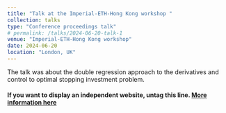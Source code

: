 ```yaml
---
title: "Talk at the Imperial-ETH-Hong Kong workshop "
collection: talks
type: "Conference proceedings talk"
# permalink: /talks/2024-06-20-talk-1
venue: "Imperial-ETH-Hong Kong workshop"
date: 2024-06-20
location: "London, UK"
---
```


The talk was about the double regression approach to the derivatives and control to optimal stopping investment problem.

#### If you want to display an independent website, untag this line. [More information here](http://example1.com)